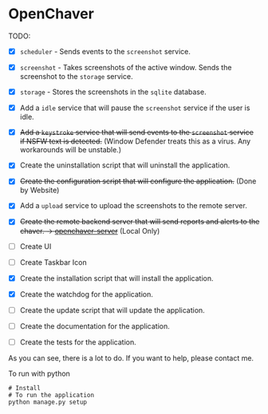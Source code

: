 # OpenChaver  

TODO:
- [x] `scheduler` - Sends events to the `screenshot` service.
- [x] `screenshot` - Takes screenshots of the active window. Sends the screenshot to the `storage` service.
- [x] `storage` - Stores the screenshots in the `sqlite` database.
- [x] Add a `idle` service that will pause the `screenshot` service if the user is idle.
- [x] ~~Add a `keystroke` service that will send events to the `screenshot` service if NSFW text is detected.~~ (Window Defender treats this as a virus. Any workarounds will be unstable.)
- [x] Create the uninstallation script that will uninstall the application.
- [x] ~~Create the configuration script that will configure the application.~~ (Done by Website)
- [x] Add a `upload` service to upload the screenshots to the remote server.
- [x] ~~Create the remote backend server that will send reports and alerts to the chaver. -> [openchaver-server](https://github.com/dickermoshe/OpenChaver-Server)~~ (Local Only)
- [ ] Create UI
- [ ] Create Taskbar Icon
- [x] Create the installation script that will install the application.
- [x] Create the watchdog for the application.
- [ ] Create the update script that will update the application.
- [ ] Create the documentation for the application.
- [ ] Create the tests for the application.


As you can see, there is a lot to do. If you want to help, please contact me.

To run with python
```
# Install
# To run the application
python manage.py setup
```

